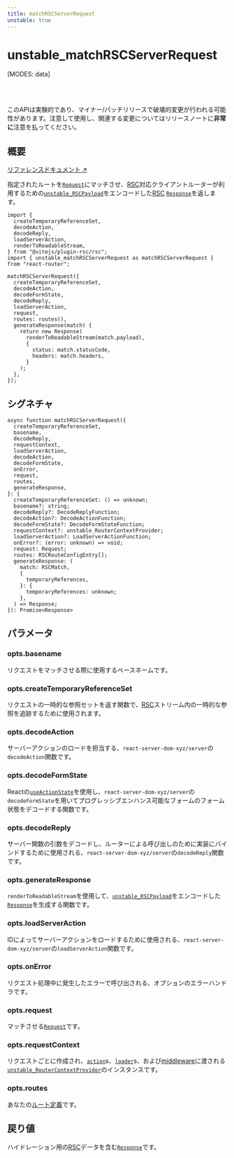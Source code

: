 ```yaml
---
title: matchRSCServerRequest
unstable: true
---
```


# unstable_matchRSCServerRequest

<!--
⚠️ ⚠️ IMPORTANT ⚠️ ⚠️ 

Thank you for helping improve our documentation!

This file is auto-generated from the JSDoc comments in the source
code, so please edit the JSDoc comments in the file below and this
file will be re-generated once those changes are merged.

https://github.com/remix-run/react-router/blob/main/packages/react-router/lib/rsc/server.rsc.ts
-->

[MODES: data]

<br />
<br />

<docs-warning>このAPIは実験的であり、マイナー/パッチリリースで破壊的変更が行われる可能性があります。注意して使用し、関連する変更についてはリリースノートに**非常に**注意を払ってください。</docs-warning>

## 概要

[リファレンスドキュメント ↗](https://api.reactrouter.com/v7/variables/react_router.unstable_matchRSCServerRequest.html)

指定されたルートを[`Request`](https://developer.mozilla.org/en-US/docs/Web/API/Request)にマッチさせ、[RSC](https://react.dev/reference/rsc/server-components)対応クライアントルーターが利用するための[`unstable_RSCPayload`](https://api.reactrouter.com/v7/types/react_router.unstable_RSCPayload.html)をエンコードした[RSC](https://react.dev/reference/rsc/server-components) [`Response`](https://developer.mozilla.org/en-US/docs/Web/API/Response)を返します。

```tsx
import {
  createTemporaryReferenceSet,
  decodeAction,
  decodeReply,
  loadServerAction,
  renderToReadableStream,
} from "@vitejs/plugin-rsc/rsc";
import { unstable_matchRSCServerRequest as matchRSCServerRequest } from "react-router";

matchRSCServerRequest({
  createTemporaryReferenceSet,
  decodeAction,
  decodeFormState,
  decodeReply,
  loadServerAction,
  request,
  routes: routes(),
  generateResponse(match) {
    return new Response(
      renderToReadableStream(match.payload),
      {
        status: match.statusCode,
        headers: match.headers,
      }
    );
  },
});
```

## シグネチャ

```tsx
async function matchRSCServerRequest({
  createTemporaryReferenceSet,
  basename,
  decodeReply,
  requestContext,
  loadServerAction,
  decodeAction,
  decodeFormState,
  onError,
  request,
  routes,
  generateResponse,
}: {
  createTemporaryReferenceSet: () => unknown;
  basename?: string;
  decodeReply?: DecodeReplyFunction;
  decodeAction?: DecodeActionFunction;
  decodeFormState?: DecodeFormStateFunction;
  requestContext?: unstable_RouterContextProvider;
  loadServerAction?: LoadServerActionFunction;
  onError?: (error: unknown) => void;
  request: Request;
  routes: RSCRouteConfigEntry[];
  generateResponse: (
    match: RSCMatch,
    {
      temporaryReferences,
    }: {
      temporaryReferences: unknown;
    },
  ) => Response;
}): Promise<Response>
```

## パラメータ

### opts.basename

リクエストをマッチさせる際に使用するベースネームです。

### opts.createTemporaryReferenceSet

リクエストの一時的な参照セットを返す関数で、[RSC](https://react.dev/reference/rsc/server-components)ストリーム内の一時的な参照を追跡するために使用されます。

### opts.decodeAction

サーバーアクションのロードを担当する、`react-server-dom-xyz/server`の`decodeAction`関数です。

### opts.decodeFormState

Reactの[`useActionState`](https://react.dev/reference/react/useActionState)を使用し、`react-server-dom-xyz/server`の`decodeFormState`を用いてプログレッシブエンハンス可能なフォームのフォーム状態をデコードする関数です。

### opts.decodeReply

サーバー関数の引数をデコードし、ルーターによる呼び出しのために実装にバインドするために使用される、`react-server-dom-xyz/server`の`decodeReply`関数です。

### opts.generateResponse

`renderToReadableStream`を使用して、[`unstable_RSCPayload`](https://api.reactrouter.com/v7/types/react_router.unstable_RSCPayload.html)をエンコードした[`Response`](https://developer.mozilla.org/en-US/docs/Web/API/Response)を生成する関数です。

### opts.loadServerAction

IDによってサーバーアクションをロードするために使用される、`react-server-dom-xyz/server`の`loadServerAction`関数です。

### opts.onError

リクエスト処理中に発生したエラーで呼び出される、オプションのエラーハンドラです。

### opts.request

マッチさせる[`Request`](https://developer.mozilla.org/en-US/docs/Web/API/Request)です。

### opts.requestContext

リクエストごとに作成され、[`action`](../../start/data/route-object#action)s、[`loader`](../../start/data/route-object#loader)s、および[middleware](../../how-to/middleware)に渡される[`unstable_RouterContextProvider`](../utils/RouterContextProvider)のインスタンスです。

### opts.routes

あなたの[ルート定義](https://api.reactrouter.com/v7/types/react_router.unstable_RSCRouteConfigEntry.html)です。

## 戻り値

ハイドレーション用の[RSC](https://react.dev/reference/rsc/server-components)データを含む[`Response`](https://developer.mozilla.org/en-US/docs/Web/API/Response)です。